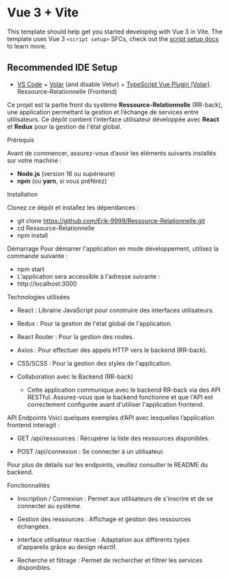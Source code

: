 # Vue 3 + Vite

This template should help get you started developing with Vue 3 in Vite. The template uses Vue 3 `<script setup>` SFCs, check out the [script setup docs](https://v3.vuejs.org/api/sfc-script-setup.html#sfc-script-setup) to learn more.

## Recommended IDE Setup

- [VS Code](https://code.visualstudio.com/) + [Volar](https://marketplace.visualstudio.com/items?itemName=Vue.volar) (and disable Vetur) + [TypeScript Vue Plugin (Volar)](https://marketplace.visualstudio.com/items?itemName=Vue.vscode-typescript-vue-plugin).
Ressource-Relationnelle (Frontend)

Ce projet est la partie front du système **Ressource-Relationnelle** (RR-back), une application permettant la gestion et l’échange de services entre utilisateurs. Ce dépôt contient l’interface utilisateur développée avec **React** et **Redux** pour la gestion de l'état global.

Prérequis

Avant de commencer, assurez-vous d’avoir les éléments suivants installés sur votre machine :

- **Node.js** (version 16 ou supérieure)
- **npm** (ou **yarn**, si vous préférez)

Installation

Clonez ce dépôt et installez les dépendances :

- git clone https://github.com/Erik-9999/Ressource-Relationnelle.git
- cd Ressource-Relationnelle
- npm install

 Démarrage
Pour démarrer l'application en mode développement, utilisez la commande suivante :
 - npm start
 - L'application sera accessible à l'adresse suivante :
 - http://localhost:3000

Technologies utilisées
 - React : Librairie JavaScript pour construire des interfaces utilisateurs.

 - Redux : Pour la gestion de l'état global de l'application.

 - React Router : Pour la gestion des routes.

 - Axios : Pour effectuer des appels HTTP vers le backend (RR-back).

- CSS/SCSS : Pour la gestion des styles de l'application.

- Collaboration avec le Backend (RR-back)
  - Cette application communique avec le backend RR-back via des API RESTful. Assurez-vous que le backend fonctionne et que l'API est correctement configurée avant d'utiliser l'application frontend.

API Endpoints
Voici quelques exemples d’API avec lesquelles l’application frontend interagit :

 - GET /api/ressources : Récupérer la liste des ressources disponibles.

 - POST /api/connexion : Se connecter à un utilisateur.

Pour plus de détails sur les endpoints, veuillez consulter le README du backend.

Fonctionnalités
 - Inscription / Connexion : Permet aux utilisateurs de s'inscrire et de se connecter au système.

 - Gestion des ressources : Affichage et gestion des ressources échangées.

 - Interface utilisateur réactive : Adaptation aux différents types d'appareils grâce au design réactif.

 - Recherche et filtrage : Permet de rechercher et filtrer les services disponibles.
